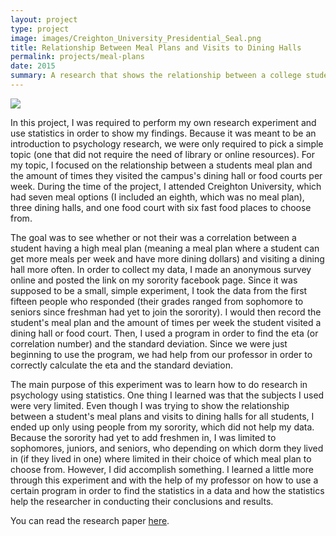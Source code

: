 ```yaml
---
layout: project
type: project
image: images/Creighton_University_Presidential_Seal.png
title: Relationship Between Meal Plans and Visits to Dining Halls
permalink: projects/meal-plans
date: 2015
summary: A research that shows the relationship between a college student's meal plans and his visit to dining halls.
---
```

<img class="ui image" src="https://mary-pascual.github.io/images/a729c9087096dd70d60d627a741f23c2_f407.png">

In this project, I was required to perform my own research experiment and use statistics in order to show my findings.  Because it was meant to be an introduction to psychology research, we were only required to pick a simple topic (one that did not require the need of library or online resources).  For my topic, I focused on the relationship between a students meal plan and the amount of times they visited the campus's dining hall or food courts per week.  During the time of the project, I attended Creighton University, which had seven meal options (I included an eighth, which was no meal plan), three dining halls, and one food court with six fast food places to choose from.

The goal was to see whether or not their was a correlation between a student having a high meal plan (meaning a meal plan where a student can get more meals per week and have more dining dollars) and visiting a dining hall more often.  In order to collect my data, I made an anonymous survey online and posted the link on my sorority facebook page.  Since it was supposed to be a small, simple experiment, I took the data from the first fifteen people who responded (their grades ranged from sophomore to seniors since freshman had yet to join the sorority).  I would then record the student's meal plan and the amount of times per week the student visited a dining hall or food court.  Then, I used a program in order to find the eta (or correlation number) and the standard deviation.  Since we were just beginning to use the program, we had help from our professor in order to correctly calculate the eta and the standard deviation.

The main purpose of this experiment was to learn how to do research in psychology using statistics.  One thing I learned was that the subjects I used were very limited.  Even though I was trying to show the relationship between a student's meal plans and visits to dining halls for all students, I ended up only using people from my sorority, which did not help my data.  Because the sorority had yet to add freshmen in, I was limited to sophomores, juniors, and seniors, who depending on which dorm they lived in (if they lived in one) where limited in their choice of which meal plan to choose from.  However, I did accomplish something.  I learned a little more through this experiment and with the help of my professor on how to use a certain program in order to find the statistics in a data and how the statistics help the researcher in conducting their conclusions and results.

You can read the research paper [here](http://mary-pascual.github.io/projects/PsychResearchPaper.pdf).
